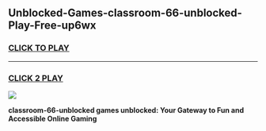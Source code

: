 
## Unblocked-Games-classroom-66-unblocked-Play-Free-up6wx
<h3>
<a href="https://premium76.site?title=classroom-66-unblocked&ref=21A">CLICK TO PLAY</a></h3>
<hr>

<h3>
<a href="https://premium76.site?title=classroom-66-unblocked&ref=21A">CLICK 2 PLAY</a>
  
</h3>

<a href="https://premium76.site?title=classroom-66-unblocked&ref=21A"><img src="https://clearcache.store/games.png"></a>


**classroom-66-unblocked games unblocked: Your Gateway to Fun and Accessible Online Gaming**
